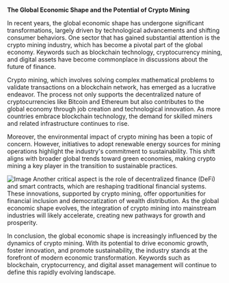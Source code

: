 **The Global Economic Shape and the Potential of Crypto Mining**

In recent years, the global economic shape has undergone significant transformations, largely driven by technological advancements and shifting consumer behaviors. One sector that has gained substantial attention is the crypto mining industry, which has become a pivotal part of the global economy. Keywords such as blockchain technology, cryptocurrency mining, and digital assets have become commonplace in discussions about the future of finance.

Crypto mining, which involves solving complex mathematical problems to validate transactions on a blockchain network, has emerged as a lucrative endeavor. The process not only supports the decentralized nature of cryptocurrencies like Bitcoin and Ethereum but also contributes to the global economy through job creation and technological innovation. As more countries embrace blockchain technology, the demand for skilled miners and related infrastructure continues to rise.

Moreover, the environmental impact of crypto mining has been a topic of concern. However, initiatives to adopt renewable energy sources for mining operations highlight the industry's commitment to sustainability. This shift aligns with broader global trends toward green economies, making crypto mining a key player in the transition to sustainable practices.


![Image](https://github.com/user-attachments/assets/31692037-0104-4703-abd1-696b6a7dd41b)
Another critical aspect is the role of decentralized finance (DeFi) and smart contracts, which are reshaping traditional financial systems. These innovations, supported by crypto mining, offer opportunities for financial inclusion and democratization of wealth distribution. As the global economic shape evolves, the integration of crypto mining into mainstream industries will likely accelerate, creating new pathways for growth and prosperity.

In conclusion, the global economic shape is increasingly influenced by the dynamics of crypto mining. With its potential to drive economic growth, foster innovation, and promote sustainability, the industry stands at the forefront of modern economic transformation. Keywords such as blockchain, cryptocurrency, and digital asset management will continue to define this rapidly evolving landscape.